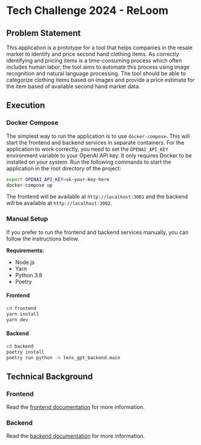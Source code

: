 # Tech Challenge 2024 - ReLoom

## Problem Statement

This application is a prototype for a tool that helps companies in the resale market to identify and price second
hand clothing items. As correctly identifying and pricing items is a time-consuming process which often includes human
labor, the tool aims to automate this process using image recognition and natural language processing. The tool should
be able to categorize clothing items based on images and provide a price estimate for the item based of available second
hand market data.

## Execution

### Docker Compose

The simplest way to run the application is to use `docker-compose`. This will start the frontend and backend
services in separate containers. For the application to work correctly, you need to set the `OPENAI_API_KEY`
environment variable to your OpenAI API key. It only requires Docker to be installed on your system. Run
the following commands to start the application in the root directory of the project:

```bash
export OPENAI_API_KEY=sk-your-key-here
docker-compose up
```

The frontend will be available at `http://localhost:3001` and the backend will be available at `http://localhost:3002`.

### Manual Setup

If you prefer to run the frontend and backend services manually, you can follow the instructions below.

**Requirements:**

- Node.js
- Yarn
- Python 3.8
- Poetry

#### Frontend

```bash
cd frontend
yarn install
yarn dev
```

#### Backend

```bash
cd backend
poetry install
poetry run python -m lens_gpt_backend.main
```

## Technical Background

### Frontend

Read the [frontend documentation](docs/frontend.md) for more information.

### Backend

Read the [backend documentation](docs/backend.md) for more information.